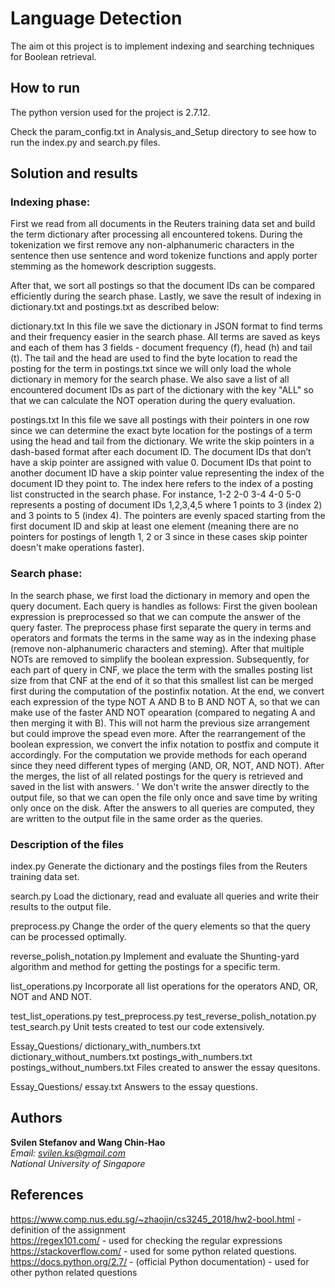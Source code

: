 
# Language Detection

The aim ot this project is to implement indexing and searching techniques for Boolean retrieval.

## How to run

The python version used for the project is 2.7.12.

Check the param_config.txt in Analysis_and_Setup directory to see how to run the index.py and search.py files.

## Solution and results

### Indexing phase:
First we read from all documents in the Reuters training data set and build the term dictionary after processing all encountered tokens.
During the tokenization we first remove any non-alphanumeric characters in the sentence then use sentence and word tokenize functions and apply porter stemming as the homework description suggests.

After that, we sort all postings so that the document IDs can be compared efficiently during the search phase. Lastly, we save the result of indexing in dictionary.txt and postings.txt as described below:

dictionary.txt
In this file we save the dictionary in JSON format to find terms and their frequency easier in the search phase. 
All terms are saved as keys and each of them has 3 fields - document frequency (f), head (h) and tail (t). 
The tail and the head are used to find the byte location to read the posting for the term in postings.txt since we will only load the whole dictionary in memory for the search phase. 
We also save a list of all encountered document IDs as part of the dictionary with the key "ALL" so that we can calculate the NOT operation during the query evaluation.

postings.txt
In this file we save all postings with their pointers in one row since we can determine the exact byte location for the postings of a term using the head and tail from the dictionary. 
We write the skip pointers in a dash-based format after each document ID. The document IDs that don’t have a skip pointer are assigned with value 0. 
Document IDs that point to another document ID have a skip pointer value representing the index of the document ID they point to. 
The index here refers to the index of a posting list constructed in the search phase. For instance, 1-2 2-0 3-4 4-0 5-0 represents a posting of document IDs 1,2,3,4,5 where 1 points to 3 (index 2) and 3 points to 5 (index 4).
The pointers are evenly spaced starting from the first document ID and skip at least one element (meaning there are no pointers for postings of length 1, 2 or 3 since in these cases skip pointer doesn't make operations faster).

### Search phase:
In the search phase, we first load the dictionary in memory and open the query document.
Each query is handles as follows: 
First the given boolean expression is preprocessed so that we can compute the answer of the query faster. 
The preprocess phase first separate the query in terms and operators and formats the terms in the same way as in the indexing phase (remove non-alphanumeric characters and steming). 
After that multiple NOTs are removed to simplify the boolean expression. 
Subsequently, for each part of query in CNF, we place the term with the smalles posting list size from that CNF at the end of it so that this smallest list can be merged first during the computation of the postinfix notation. 
At the end, we convert each expression of the type NOT A AND B to B AND NOT A, so that we can make use of the faster AND NOT opearation (compared to negating A and then merging it with B). 
This will not harm the previous size arrangement but could improve the spead even more. 
After the rearrangement of the boolean expression, we convert the infix notation to postfix and compute it accordingly. 
For the computation we provide methods for each operand since they need different types of merging (AND, OR, NOT, AND NOT). 
After the merges, the list of all related postings for the query is retrieved and saved in the list with answers. '
We don't write the answer directly to the output file, so that we can open the file only once and save time by writing only once on the disk.
After the answers to all queries are computed, they are written to the output file in the same order as the queries.

### Description of the files

index.py
Generate the dictionary and the postings files from the Reuters training data set.

search.py
Load the dictionary, read and evaluate all queries and write their results to the output file.

preprocess.py
Change the order of the query elements so that the query can be processed optimally.

reverse_polish_notation.py
Implement and evaluate the Shunting-yard algorithm and method for getting the postings for a specific term.

list_operations.py
Incorporate all list operations for the operators AND, OR, NOT and AND NOT.

test_list_operations.py
test_preprocess.py
test_reverse_polish_notation.py
test_search.py
Unit tests created to test our code extensively.

Essay_Questions/
    dictionary_with_numbers.txt
    dictionary_without_numbers.txt
    postings_with_numbers.txt
    postings_without_numbers.txt
    Files created to answer the essay quesitons.

Essay_Questions/
    essay.txt
    Answers to the essay questions.

## Authors
**Svilen Stefanov and Wang Chin-Hao** <br />
*Email: svilen.ks@gmail.com* <br />
*National University of Singapore*

## References
https://www.comp.nus.edu.sg/~zhaojin/cs3245_2018/hw2-bool.html - definition of the assignment 
<br />
https://regex101.com/ - used for checking the regular expressions <br />
https://stackoverflow.com/ - used for some python related questions. <br />
https://docs.python.org/2.7/ - (official Python documentation) - used for other python related questions





